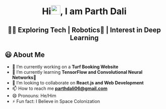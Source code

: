 <h1 align="center">Hi<img src="https://github.com/TheDudeThatCode/TheDudeThatCode/blob/master/Assets/Hi.gif" width="29px">, I am Parth Dali</h1>
<h2 align="center">👨‍💻 Exploring Tech | Robotics🤖 | Interest in Deep Learning</h2>
<!-- <img width="35%" align="right" alt="Github" src="https://user-images.githubusercontent.com/48678280/88862734-4903af80-d201-11ea-968b-9c939d88a37c.gif"/> -->

## 😃 About Me
- 🔭 I’m currently working on a **Turf Booking Website** 
- 🌱 I’m currently learning **TensorFlow and Convolutional Neural Networks**📸
- 👯 I’m looking to collaborate on **React.js and Web Development**
- 📫 How to reach me **parthdali06@gmail.com**
- 😄 Pronouns: He/Him
- ⚡ Fun fact: I Believe in Space Colonization


<!-- <h3 align="center">A passionate Web developer and Robotics Enthusiast</h3> -->
<!--
Here are some ideas to get you started:

- 🤔 I’m looking for help with ...
- 💬 Ask me about ...


-->

